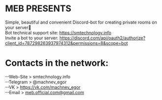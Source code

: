 # MEB PRESENTS

Simple, beautiful and convenient Discord-bot for creating private rooms on your server🚪  
Bot technical support site: https://smtechnology.info  
Invite a bot to your server: https://discord.com/api/oauth2/authorize?client_id=787298263937974312&permissions=8&scope=bot  

# Contacts in the network:
--Web-Site > smtechnology.info  
--Telegram > @machnev_egor  
--VK > https://vk.com/machnev_egor  
--Email > meb.official.com@gmail.com  

